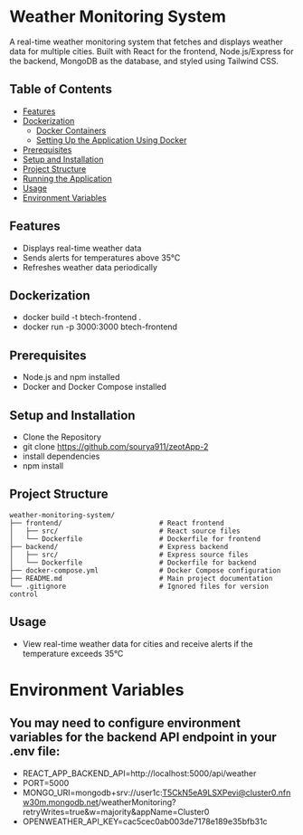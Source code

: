 # Weather Monitoring System

A real-time weather monitoring system that fetches and displays weather data for multiple cities. Built with React for the frontend, Node.js/Express for the backend, MongoDB as the database, and styled using Tailwind CSS.

## Table of Contents
- [Features](#features)
- [Dockerization](#dockerization)
  - [Docker Containers](#docker-containers)
  - [Setting Up the Application Using Docker](#setting-up-the-application-using-docker)
- [Prerequisites](#prerequisites)
- [Setup and Installation](#setup-and-installation)
- [Project Structure](#project-structure)
- [Running the Application](#running-the-application)
- [Usage](#usage)
- [Environment Variables](#environment-variables)


## Features
- Displays real-time weather data
- Sends alerts for temperatures above 35°C
- Refreshes weather data periodically

## Dockerization
- docker build -t btech-frontend .
- docker run -p 3000:3000 btech-frontend

## Prerequisites
- Node.js and npm installed
- Docker and Docker Compose installed

## Setup and Installation
- Clone the Repository
- git clone https://github.com/sourya911/zeotApp-2
- install dependencies
- npm install


## Project Structure
```plaintext
weather-monitoring-system/
├── frontend/                        # React frontend
│   ├── src/                         # React source files
│   └── Dockerfile                   # Dockerfile for frontend
├── backend/                         # Express backend
│   ├── src/                         # Express source files
│   └── Dockerfile                   # Dockerfile for backend
├── docker-compose.yml               # Docker Compose configuration
├── README.md                        # Main project documentation
└── .gitignore                       # Ignored files for version control
```
## Usage
- View real-time weather data for cities and receive alerts if the temperature exceeds 35°C



# Environment Variables
## You may need to configure environment variables for the backend API endpoint in your .env file:
- REACT_APP_BACKEND_API=http://localhost:5000/api/weather
- PORT=5000
- MONGO_URI=mongodb+srv://user1c:T5CkN5eA9LSXPevi@cluster0.nfnw30m.mongodb.net/weatherMonitoring?retryWrites=true&w=majority&appName=Cluster0
- OPENWEATHER_API_KEY=cac5cec0ab003de7178e189e35bfb31c






